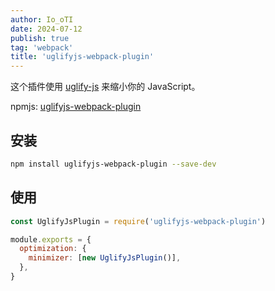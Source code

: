 ```yaml
---
author: Io_oTI
date: 2024-07-12
publish: true
tag: 'webpack'
title: 'uglifyjs-webpack-plugin'
---
```


这个插件使用 [uglify-js](https://github.com/mishoo/UglifyJS2) 来缩小你的 JavaScript。

npmjs: [uglifyjs-webpack-plugin](https://www.npmjs.com/package/uglifyjs-webpack-plugin)

## 安装

```sh
npm install uglifyjs-webpack-plugin --save-dev
```

## 使用

```js
const UglifyJsPlugin = require('uglifyjs-webpack-plugin')

module.exports = {
  optimization: {
    minimizer: [new UglifyJsPlugin()],
  },
}
```
